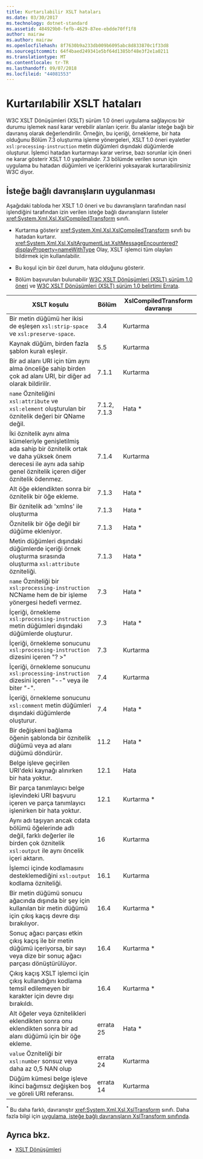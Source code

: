 ```yaml
---
title: Kurtarılabilir XSLT hataları
ms.date: 03/30/2017
ms.technology: dotnet-standard
ms.assetid: 484929b0-fefb-4629-87ee-ebdde70ff1f8
author: mairaw
ms.author: mairaw
ms.openlocfilehash: 8f7630b9a233db009b6095abc8d833870c1f33d8
ms.sourcegitcommit: 64f4baed249341e5bf64d1385bf48e3f2e1a0211
ms.translationtype: MT
ms.contentlocale: tr-TR
ms.lasthandoff: 09/07/2018
ms.locfileid: "44081553"
---
```

# <a name="recoverable-xslt-errors"></a>Kurtarılabilir XSLT hataları
W3C XSLT Dönüşümleri (XSLT) sürüm 1.0 öneri uygulama sağlayıcısı bir durumu işlemek nasıl karar verebilir alanları içerir. Bu alanlar isteğe bağlı bir davranış olarak değerlendirilir. Örneğin, bu içeriği, örnekleme, bir hata olduğunu Bölüm 7.3 oluşturma işleme yönergeleri, XSLT 1.0 öneri eyaletler `xsl:processing-instruction` metin düğümleri dışındaki düğümlerde oluşturur. İşlemci hatadan kurtarmayı karar verirse, bazı sorunlar için öneri ne karar gösterir XSLT 1.0 yapılmalıdır. 7.3 bölümde verilen sorun için uygulama bu hatadan düğümleri ve içeriklerini yoksayarak kurtarabilirsiniz W3C diyor.  
  
## <a name="discretionary-behaviors"></a>İsteğe bağlı davranışların uygulanması  
 Aşağıdaki tabloda her XSLT 1.0 öneri ve bu davranışların tarafından nasıl işlendiğini tarafından izin verilen isteğe bağlı davranışların listeler <xref:System.Xml.Xsl.XslCompiledTransform> sınıfı.  
  
-   Kurtarma gösterir <xref:System.Xml.Xsl.XslCompiledTransform> sınıfı bu hatadan kurtarır. <xref:System.Xml.Xsl.XsltArgumentList.XsltMessageEncountered?displayProperty=nameWithType> Olay, XSLT işlemci tüm olayları bildirmek için kullanılabilir.  
  
-   Bu koşul için bir özel durum, hata olduğunu gösterir.  
  
-   Bölüm başvuruları bulunabilir [W3C XSLT Dönüşümleri (XSLT) sürüm 1.0 öneri](http://www.w3.org/TR/xslt) ve [W3C XSLT Dönüşümleri (XSLT) sürüm 1.0 belirtimi Errata](https://www.w3.org/1999/11/REC-xslt-19991116-errata/).  
  
|XSLT koşulu|Bölüm|XslCompiledTransform davranışı|  
|--------------------|-------------|-----------------------------------|  
|Bir metin düğümü her ikisi de eşleşen `xsl:strip-space` ve `xsl:preserve-space`.|3.4|Kurtarma|  
|Kaynak düğüm, birden fazla şablon kuralı eşleşir.|5.5|Kurtarma|  
|Bir ad alanı URI için tüm aynı alma önceliğe sahip birden çok ad alanı URI, bir diğer ad olarak bildirilir.|7.1.1|Kurtarma|  
|`name` Özniteliğini `xsl:attribute` ve `xsl:element` oluşturulan bir öznitelik değeri bir QName değil.|7.1.2, 7.1.3|Hata *|  
|İki öznitelik aynı alma kümeleriyle genişletilmiş ada sahip bir öznitelik ortak ve daha yüksek önem derecesi ile aynı ada sahip genel öznitelik içeren diğer öznitelik ödenmez.|7.1.4|Kurtarma|  
|Alt öğe eklendikten sonra bir öznitelik bir öğe ekleme.|7.1.3|Hata *|  
|Bir öznitelik adı 'xmlns' ile oluşturma|7.1.3|Hata *|  
|Öznitelik bir öğe değil bir düğüme ekleniyor.|7.1.3|Hata *|  
|Metin düğümleri dışındaki düğümlerde içeriği örnek oluşturma sırasında oluşturma `xsl:attribute` özniteliği.|7.1.3|Hata *|  
|`name` Özniteliği bir `xsl:processing-instruction` NCName hem de bir işleme yönergesi hedefi vermez.|7.3|Hata *|  
|İçeriği, örnekleme `xsl:processing-instruction` metin düğümleri dışındaki düğümlerde oluşturur.|7.3|Hata *|  
|İçeriği, örnekleme sonucunu `xsl:processing-instruction` dizesini içeren "? >"|7.3|Kurtarma|  
|İçeriği, örnekleme sonucunu `xsl:processing-instruction` dizesini içeren "--" veya ile biter "-".|7.4|Kurtarma|  
|İçeriği, örnekleme sonucunu `xsl:comment` metin düğümleri dışındaki düğümlerde oluşturur.|7.4|Hata *|  
|Bir değişkeni bağlama öğenin şablonda bir öznitelik düğümü veya ad alanı düğümü döndürür.|11.2|Hata *|  
|Belge işleve geçirilen URI'deki kaynağı alınırken bir hata yoktur.|12.1|Hata|  
|Bir parça tanımlayıcı belge işlevindeki URI başvuru içeren ve parça tanımlayıcı işlenirken bir hata yoktur.|12.1|Kurtarma *|  
|Aynı adı taşıyan ancak cdata bölümü öğelerinde adlı değil, farklı değerler ile birden çok öznitelik `xsl:output` ile aynı öncelik içeri aktarın.|16|Kurtarma|  
|İşlemci içinde kodlamasını desteklemediğini `xsl:output` kodlama özniteliği.|16.1|Kurtarma|  
|Bir metin düğümü sonucu ağacında dışında bir şey için kullanılan bir metin düğümü için çıkış kaçış devre dışı bırakılıyor.|16.4|Kurtarma *|  
|Sonuç ağacı parçası etkin çıkış kaçış ile bir metin düğümü içeriyorsa, bir sayı veya dize bir sonuç ağacı parçası dönüştürülüyor.|16.4|Kurtarma *|  
|Çıkış kaçış XSLT işlemci için çıkış kullandığını kodlama temsil edilemeyen bir karakter için devre dışı bırakıldı.|16.4|Kurtarma *|  
|Alt öğeler veya öznitelikleri eklendikten sonra onu eklendikten sonra bir ad alanı düğümü için bir öğe ekleme.|errata 25|Hata *|  
|`value` Özniteliği bir `xsl:number` sonsuz veya daha az 0,5 NAN olup|errata 24|Kurtarma|  
|Düğüm kümesi belge işleve ikinci bağımsız değişken boş ve göreli URI referansı.|errata 14|Kurtarma|  
  
 <sup>*</sup> Bu daha farklı, davranıştır <xref:System.Xml.Xsl.XslTransform> sınıfı. Daha fazla bilgi için [uygulama, isteğe bağlı davranışların XslTransform sınıfında](../../../../docs/standard/data/xml/implementation-of-discretionary-behaviors-in-the-xsltransform-class.md).  
  
## <a name="see-also"></a>Ayrıca bkz.

- [XSLT Dönüşümleri](../../../../docs/standard/data/xml/xslt-transformations.md)
